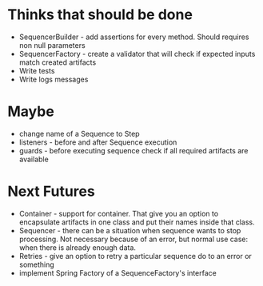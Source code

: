 # Thinks that should be done
* SequencerBuilder<T> - add assertions for every method. Should requires non null parameters  
* SequencerFactory<T> - create a validator that will check if expected inputs match created artifacts  
* Write tests
* Write logs messages

# Maybe
* change name of a Sequence to Step  
* listeners - before and after Sequence execution  
* guards - before executing sequence check if all required artifacts are available  

# Next Futures  
* Container - support for container. That give you an option to encapsulate artifacts in one class and put their names inside that class.  
* Sequencer - there can be a situation when sequence wants to stop processing. Not necessary because of an error, but normal use case: when there is already enough data.  
* Retries - give an option to retry a particular sequence do to an error or something  
* implement Spring Factory of a SequenceFactory's interface  
